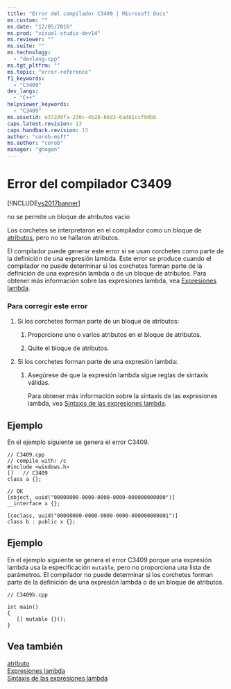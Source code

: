 ```yaml
---
title: "Error del compilador C3409 | Microsoft Docs"
ms.custom: ""
ms.date: "12/05/2016"
ms.prod: "visual-studio-dev14"
ms.reviewer: ""
ms.suite: ""
ms.technology: 
  - "devlang-cpp"
ms.tgt_pltfrm: ""
ms.topic: "error-reference"
f1_keywords: 
  - "C3409"
dev_langs: 
  - "C++"
helpviewer_keywords: 
  - "C3409"
ms.assetid: e372d9fa-230c-4b28-b6d3-6ad81ccf9dbb
caps.latest.revision: 13
caps.handback.revision: 13
author: "corob-msft"
ms.author: "corob"
manager: "ghogen"
---
```

# Error del compilador C3409
[!INCLUDE[vs2017banner](../../assembler/inline/includes/vs2017banner.md)]

no se permite un bloque de atributos vacío  
  
 Los corchetes se interpretaron en el compilador como un bloque de [atributos](../../windows/cpp-attributes-reference.md), pero no se hallaron atributos.  
  
 El compilador puede generar este error si se usan corchetes como parte de la definición de una expresión lambda.  Este error se produce cuando el compilador no puede determinar si los corchetes forman parte de la definición de una expresión lambda o de un bloque de atributos.  Para obtener más información sobre las expresiones lambda, vea [Expresiones lambda](../../cpp/lambda-expressions-in-cpp.md).  
  
### Para corregir este error  
  
1.  Si los corchetes forman parte de un bloque de atributos:  
  
    1.  Proporcione uno o varios atributos en el bloque de atributos.  
  
    2.  Quite el bloque de atributos.  
  
2.  Si los corchetes forman parte de una expresión lambda:  
  
    1.  Asegúrese de que la expresión lambda sigue reglas de sintaxis válidas.  
  
         Para obtener más información sobre la sintaxis de las expresiones lambda, vea [Sintaxis de las expresiones lambda](../../cpp/lambda-expression-syntax.md).  
  
## Ejemplo  
 En el ejemplo siguiente se genera el error C3409.  
  
```  
// C3409.cpp  
// compile with: /c  
#include <windows.h>  
[]   // C3409  
class a {};  
  
// OK  
[object, uuid("00000000-0000-0000-0000-000000000000")]  
__interface x {};  
  
[coclass, uuid("00000000-0000-0000-0000-000000000001")]  
class b : public x {};  
```  
  
## Ejemplo  
 En el ejemplo siguiente se genera el error C3409 porque una expresión lambda usa la especificación `mutable`, pero no proporciona una lista de parámetros.  El compilador no puede determinar si los corchetes forman parte de la definición de una expresión lambda o de un bloque de atributos.  
  
```  
// C3409b.cpp  
  
int main()  
{  
   [] mutable {}();  
}  
```  
  
## Vea también  
 [atributo](../../windows/cpp-attributes-reference.md)   
 [Expresiones lambda](../../cpp/lambda-expressions-in-cpp.md)   
 [Sintaxis de las expresiones lambda](../../cpp/lambda-expression-syntax.md)